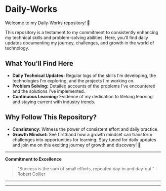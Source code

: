 # Daily-Works

Welcome to my Daily-Works repository! 🚀

This repository is a testament to my commitment to consistently enhancing my technical skills and problem-solving abilities. Here, you'll find daily updates documenting my journey, challenges, and growth in the world of technology. 

## What You'll Find Here
- **Daily Technical Updates:** Regular logs of the skills I'm developing, the technologies I'm exploring, and the projects I'm working on.
- **Problem Solving:** Detailed accounts of the problems I've encountered and the solutions I've implemented.
- **Continuous Learning:** Evidence of my dedication to lifelong learning and staying current with industry trends.

## Why Follow This Repository?
- **Consistency:** Witness the power of consistent effort and daily practice.
- **Growth Mindset:** See firsthand how a growth mindset can transform challenges into opportunities for learning.
Stay tuned for daily updates and join me on this exciting journey of growth and discovery! 🌟

---

**Commitment to Excellence**
> "Success is the sum of small efforts, repeated day-in and day-out." - Robert Collier
---

---
